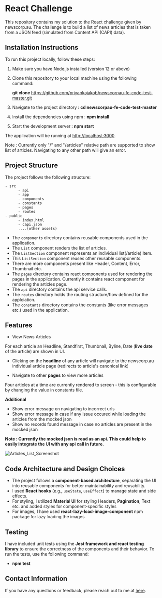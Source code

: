 # React Challenge

This repository contains my solution to the React challenge given by newscorp.au. The challenge is to build a list of news articles that is taken from a JSON feed (simulated from  Content API (CAPI) data).

## Installation Instructions

To run this project locally, follow these steps:

1. Make sure you have Node.js installed (version 12 or above)

2. Clone this repository to your local machine using the following command:
    
    __git clone__ https://github.com/priyankajakob/newscorpau-fe-code-test-master.git
    
3. Navigate to the project directory : 
   __cd newscorpau-fe-code-test-master__

4. Install the dependencies using npm :
   __npm install__

5. Start the development server :
   __npm start__
   

The application will be running at [http://localhost:3000](http://localhost:3000).

Note : Currently only "/" and "/articles" relative path are supported to show list of articles. Navigating to any other path will give an error. 

## Project Structure

The project follows the following structure:

```
- src
      - api
      - app
      - components
      - constants
      - pages
      - routes
- public
      - index.html
      - capi.json
      ....(other assets)

```
- The `components` directory contains reusable components used in the application.
- The `List` component renders the list of articles.
- The `ListSection` component represents an individual list(/article) item.
- This `ListSection` component reuses other reusable components.
- There are more components present like Header, Content, Error, Thumbnail etc.
- The `pages` directory contains react components used for rendering the pages in the application. Currently it contains react component for rendering the articles page.
- The `api` directory contains the api service calls. 
- The `routes` directory holds the routing structure/flow defined for the applciation.
- The `constants` directory contains the constants (like error messages etc.) used in the application.

## Features

- View News Articles 

For each article an Headline, Standfirst, Thumbnail, Byline, Date (__live date__ of the article) are shown in UI.

- Clicking on the __headline__ of any article will navigate to the newscorp.au individual article page (redirects to article's canonical link)

- Navigate to other __pages__ to view more articles

Four articles at a time are currently rendered to screen - this is configurable by changing the value in constants file. 


__Additional__
- Show error message on navigating to incorrect urls
- Show error message in case if any issue occured while loading the articles from the mocked json
- Show no records found message in case no articles are present in the mocked json

__Note : Currently the mocked json is read as an api. This could help to easily integrate the UI with any api call in future.__

![Articles_List_Screenshot](https://github.com/priyankajakob/newscorpau-fe-code-test-master/assets/50093965/c8294507-e04b-4065-8cfc-8015ab398b5a)

## Code Architecture and Design Choices

- The project follows a __component-based architecture__, separating the UI into reusable components for better maintainability and reusability.
- I used __React hooks__ (e.g., `useState`, `useEffect`) to manage state and side effects.
- For styling, I utilized __Material UI__ for styling Headers, __Pagination__, Text etc. and added styles for component-specific styles
- For images, I have used __react-lazy-load-image-component__ npm package for lazy loading the images

## Testing

I have included unit tests using the __Jest framework and react testing library__ to ensure the correctness of the components and their behavior. To run the tests, use the following command: 
* __npm test__


## Contact Information

If you have any questions or feedback, please reach out to me at [here](mailto:priyanka.jacob93@gmail.com).

